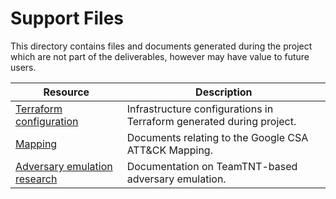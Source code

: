# Support Files

This directory contains files and documents generated during the project which are not part of the deliverables, however may have value to future users.

| Resource | Description |
|----------|-------------|
| [Terraform configuration](/support/infra) | Infrastructure configurations in Terraform generated during project.​ |
| [Mapping](/support/GoogleCSAMapping) | Documents relating to the Google CSA ATT&CK Mapping. |
| [Adversary emulation research](/support/TeamTNT_Adversary_Emulation/) | Documentation on TeamTNT-based adversary emulation. |
